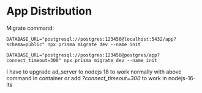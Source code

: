 # App Distribution

Migrate command:

```shell
DATABASE_URL="postgresql://postgres:123456@localhost:5432/app?schema=public" npx prisma migrate dev --name init

DATABASE_URL="postgresql://postgres:123456@postgres/app?connect_timeout=300" npx prisma migrate dev --name init
```

I have to upgrade ad_server to nodejs 18 to work normally with above command in container
or add *?connect_timeout=300* to work in nodejs-16-lts
